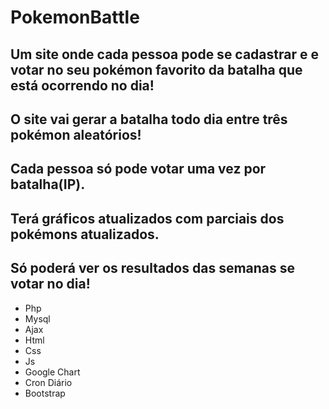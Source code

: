 # PokemonBattle

## Um site onde cada pessoa pode se cadastrar e e votar no seu pokémon favorito da batalha que está ocorrendo no dia!
## O site vai gerar a batalha todo dia entre três pokémon aleatórios!
## Cada pessoa só pode votar uma vez por batalha(IP).
## Terá gráficos atualizados com parciais dos pokémons atualizados.
## Só poderá ver os resultados das semanas se votar no dia!

* Php
* Mysql
* Ajax
* Html
* Css
* Js
* Google Chart
* Cron Diário
* Bootstrap
